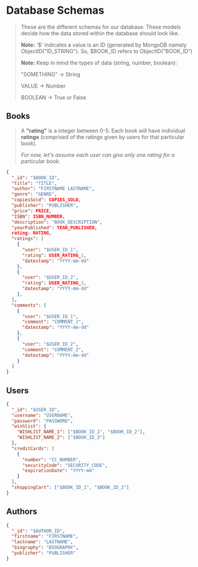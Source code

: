 # Database Schemas

> These are the different schemas for our database. These models decide how the data stored within the database should look like.
>
> **Note:** '$' indicates a value is an ID (generated by MongoDB namely ObjectID("ID_STRING"). So, $BOOK_ID refers to ObjectID("BOOK_ID")
>
> **Note:** Keep in mind the types of data (string, number, boolean):
>
> "SOMETHING" -> String
>
> VALUE -> Number
>
> BOOLEAN -> True or False

## Books

> A **"rating"** is a integer between 0-5. Each book will have individual **ratings** (comprised of the ratings given by users for that particular book).
>
> _For now, let's assume each user can give only one rating for a particular book._

```json
{
  "_id": "$BOOK_ID",
  "title": "TITLE",
  "author": "FIRSTNAME LASTNAME",
  "genre": "GENRE",
  "copiesSold": COPIES_SOLD,
  "publisher": "PUBLISHER",
  "price": PRICE,
  "ISBN": ISBN_NUMBER,
  "description": "BOOK_DESCRIPTION",
  "yearPublished": YEAR_PUBLISHED,
  rating: RATING,
  "ratings": [
    {
      "user": "$USER_ID_1",
      "rating": USER_RATING_1,
      "datestamp": "YYYY-mm-dd"
    },
    {
      "user": "$USER_ID_2",
      "rating": USER_RATING_2,
      "datestamp": "YYYY-mm-dd"
    },
  ],
  "comments": [
    {
      "user": "$USER_ID_1",
      "comment": "COMMENT_1",
      "datestamp": "YYYY-mm-dd"
    },
    {
      "user": "$USER_ID_2",
      "comment": "COMMENT_2",
      "datestamp": "YYYY-mm-dd"
    }
  ]
}
```

## Users

```json
{
  "_id": "$USER_ID",
  "username": "USERNAME",
  "password": "PASSWORD",
  "wishlist": {
    "WISHLIST_NAME_1": ["$BOOK_ID_1", "$BOOK_ID_2"],
    "WISHLIST_NAME_2": ["$BOOK_ID_3"]
  },
  "creditCards": [
    {
      "number": "CC_NUMBER",
      "securityCode": "SECURITY_CODE",
      "expirationDate": "YYYY-mm"
    }
  ],
  "shoppingCart": ["$BOOK_ID_1", "$BOOK_ID_2"]
}
```

## Authors

```json
{
  "_id": "$AUTHOR_ID",
  "firstname": "FIRSTNAME",
  "lastname": "LASTNAME",
  "biography": "BIOGRAPHY",
  "publisher": "PUBLISHER"
}
```
